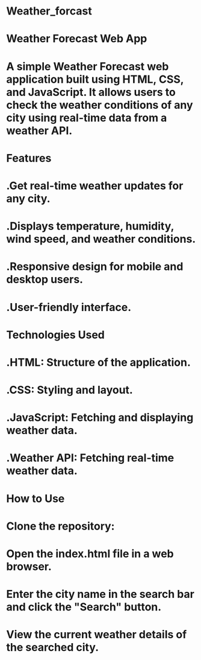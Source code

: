 # Weather_forcast
# Weather Forecast Web App
# A simple Weather Forecast web application built using HTML, CSS, and JavaScript. It allows users to check the weather conditions of any city using real-time data from a weather API.
# Features
# .Get real-time weather updates for any city.
# .Displays temperature, humidity, wind speed, and weather conditions.
# .Responsive design for mobile and desktop users.
# .User-friendly interface.
# Technologies Used
# .HTML: Structure of the application.
# .CSS: Styling and layout.
# .JavaScript: Fetching and displaying weather data.
# .Weather API: Fetching real-time weather data.
# How to Use
# Clone the repository:
# Open the index.html file in a web browser.
# Enter the city name in the search bar and click the "Search" button.
# View the current weather details of the searched city.
